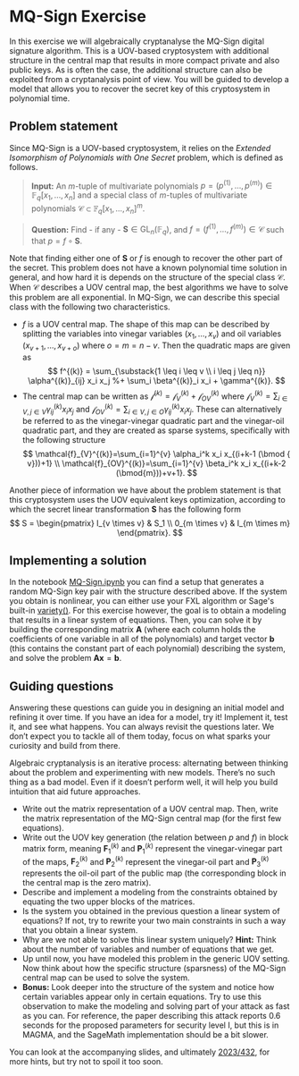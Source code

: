 # MQ-Sign Exercise

In this exercise we will algebraically cryptanalyse the MQ-Sign digital signature algorithm. This is a UOV-based cryptosystem with additional structure in the central map that results in more compact private and also public keys. As is often the case, the additional structure can also be exploited from a cryptanalysis point of view. You will be guided to develop a model that allows you to recover the secret key of this cryptosystem in polynomial time. 

## Problem statement
Since MQ-Sign is a UOV-based cryptosystem, it relies on the *Extended Isomorphism of Polynomials with One Secret* problem, which is defined as follows.

> **Input:** An $m$-tuple of multivariate polynomials $p = (p^{(1)} , \dots, p^{(m)} ) \in \mathbb{F}_q[x_1, \dots, x_n]$
and a special class of $m$-tuples of multivariate polynomials $\mathcal{C} \subset \mathbb{F}_q[x_1, \dots, x_n]^m$.

> **Question:** Find - if any - $\mathbf{S} \in \operatorname{GL}_n(\mathbb{F}_q)$, and $f = (f^{(1)} , \dots, f^{(m)} ) \in \mathcal{C}$ such that $p=f \circ \mathbf{S}$.

Note that finding either one of $\mathbf{S}$ or $f$ is enough to recover the other part of the secret. This problem does not have a known polynomial time solution in general, and how hard it is depends on the structure of the special class $\mathcal{C}$. When $\mathcal{C}$ describes a UOV central map, the best algorithms we have to solve this problem are all exponential. In MQ-Sign, we can describe this special class with the following two characteristics. 

- $f$ is a UOV central map. The shape of this map can be described by splitting the variables into vinegar variables $(x_1, \ldots, x_v)$ and oil variables $(x_{v+1}, \ldots, x_{v+o})$ where $o=m=n-v$.
Then the quadratic maps are given as
$$
    f^{(k)} = \sum_{\substack{1 \leq i \leq v \\ i \leq j \leq n}} \alpha^{(k)}_{ij} x_i x_j %+ \sum_i \beta^{(k)}_i x_i + \gamma^{(k)}.
$$
- The central map can be written as $\mathcal{f}^{(k)}=\mathcal{f}_V^{(k)}+\mathcal{f}_{OV}^{(k)}$ where $\mathcal{f}_V^{(k)}=\sum_{i \in V, j \in V} \gamma_{ij}^{(k)} x_i x_j$ and $\mathcal{f}_{OV}^{(k)}=\sum_{i \in V, j \in O} \gamma_{ij}^{(k)} x_i x_j$. These can alternatively be referred to as the vinegar-vinegar quadratic part and the vinegar-oil quadratic part, and they are created as sparse systems, specifically with the following structure
$$
\mathcal{f}_{V}^{(k)}=\sum_{i=1}^{v} \alpha_i^k x_i x_{(i+k-1 (\bmod { v}))+1} \\
\mathcal{f}_{OV}^{(k)}=\sum_{i=1}^{v} \beta_i^k x_i x_{(i+k-2 (\bmod{m}))+v+1}.
$$

Another piece of information we have about the problem statement is that this cryptosystem uses the UOV equivalent keys optimization, according to which the secret linear transformation $\mathbf{S}$ has the following form
$$
S = 
	\begin{pmatrix}	
		I_{v \times v} & S_1  \\
		0_{m \times v} & I_{m \times m}
	\end{pmatrix}.
$$

## Implementing a solution
In the notebook [MQ-Sign.ipynb](./MQ-Sign.ipynb) you can find a setup that generates a random MQ-Sign key pair with the structure described above. If the system you obtain is nonlinear, you can either use your FXL algorithm or Sage's built-in [variety()](https://doc.sagemath.org/html/en/reference/polynomial_rings/sage/rings/polynomial/multi_polynomial_ideal.html#sage.rings.polynomial.multi_polynomial_ideal.MPolynomialIdeal_singular_repr.variety).
For this exercise however, the goal is to obtain a modeling that results in a linear system of equations. Then, you can solve it by building the corresponding matrix $\mathbf{A}$ (where each column holds the coefficients of one variable in all of the polynomials) and target vector $\mathbf{b}$ (this contains the constant part of each polynomial) describing the system, and solve the problem $\mathbf{A}\mathbf{x}=\mathbf{b}$.

## Guiding questions

Answering these questions can guide you in designing an initial model and refining it over time.
If you have an idea for a model, try it! 
Implement it, test it, and see what happens.
You can always revisit the questions later.
We don’t expect you to tackle all of them today, focus on what sparks your curiosity and build from there.

Algebraic cryptanalysis is an iterative process: alternating between thinking about the problem and experimenting with new models.
There’s no such thing as a bad model. 
Even if it doesn’t perform well, it will help you build intuition that aid future approaches.

- Write out the matrix representation of a UOV central map. Then, write the matrix representation of the MQ-Sign central map (for the first few equations).
- Write out the UOV key generation (the relation between $p$ and $f$) in block matrix form, meaning $\mathbf{F}^{(k)}_1$ and $\mathbf{P}^{(k)}_1$ represent the vinegar-vinegar part of the maps, $\mathbf{F}^{(k)}_2$ and $\mathbf{P}^{(k)}_2$ represent the vinegar-oil part and $\mathbf{P}^{(k)}_3$ represents the oil-oil part of the public map (the corresponding block in the central map is the zero matrix).
- Describe and implement a modeling from the constraints obtained by equating the two upper blocks of the matrices.
- Is the system you obtained in the previous question a linear system of equations? If not, try to rewrite your two main constraints in such a way that you obtain a linear system.
- Why are we not able to solve this linear system uniquely? **Hint:** Think about the number of variables and number of equations that we get.
- Up until now, you have modeled this problem in the generic UOV setting. Now think about how the specific structure (sparsness) of the MQ-Sign central map can be used to solve the system.
- **Bonus:** Look deeper into the structure of the system and notice how certain variables appear only in certain equations. Try to use this observation to make the modeling and solving part of your attack as fast as you can. For reference, the paper describing this attack reports 0.6 seconds for
the proposed parameters for security level I, but this is in MAGMA, and the SageMath implementation should be a bit slower.

You can look at the accompanying slides, and ultimately [2023/432](https://eprint.iacr.org/2023/432.pdf), for more hints, but try not to spoil it too soon.